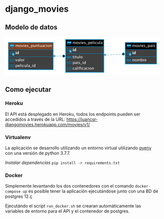 # django_movies

## Modelo de datos
![Modelo de datos](modelo_datos.png)

## Como ejecutar

### Heroku
El API está desplegado en Heroku, todos los endpoints pueden ser accedidos a través de la URL: https://juancsr-djangomovies.herokuapp.com/movies/v1/

### Virtualenv
La aplicación se desarrollo utilizando un entorno virtual utilizando [pyenv](https://github.com/pyenv/pyenv) con una versión de python 3.7.7.

*Instalar dependencias*
`pip install -r requirements.txt`

### Docker 
Simplemente levantando los dos contenedores con el comando `docker-compose up` es posible tener la aplicación ejecutándose junto con una BD de postgres 12.ç

Ejecutándo el script `run_docker.sh` se crearan automáticamente las variables de entorno para el API y el contenedor de postgres.
